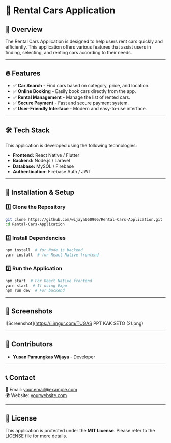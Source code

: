 # 🚗 Rental Cars Application

## 📌 Overview
The Rental Cars Application is designed to help users rent cars quickly and efficiently. This application offers various features that assist users in finding, selecting, and renting cars according to their needs.

---

## 🔥 Features
- ✅ **Car Search** - Find cars based on category, price, and location.
- ✅ **Online Booking** - Easily book cars directly from the app.
- ✅ **Rental Management** - Manage the list of rented cars.
- ✅ **Secure Payment** - Fast and secure payment system.
- ✅ **User-Friendly Interface** - Modern and easy-to-use interface.

---

## 🛠️ Tech Stack
This application is developed using the following technologies:
- **Frontend:** React Native / Flutter
- **Backend:** Node.js / Laravel
- **Database:** MySQL / Firebase
- **Authentication:** Firebase Auth / JWT

---

## 🚀 Installation & Setup
### 1️⃣ Clone the Repository
```bash
git clone https://github.com/wijaya060906/Rental-Cars-Application.git
cd Rental-Cars-Application
```

### 2️⃣ Install Dependencies
```bash
npm install  # for Node.js backend
yarn install  # for React Native frontend
```

### 3️⃣ Run the Application
```bash
npm start  # For React Native frontend
yarn start  # If using Expo
npm run dev  # For backend
```

---

## 📸 Screenshots
![Screenshot](https://i.imgur.com/TUGAS PPT KAK SETO (2).png)

---

## 👥 Contributors
- **Yusan Pamungkas Wijaya** - Developer

---

## 📞 Contact
📧 Email: your.email@example.com  
🌍 Website: [yourwebsite.com](https://yourwebsite.com)

---

## 📜 License
This application is protected under the **MIT License**. Please refer to the LICENSE file for more details.

